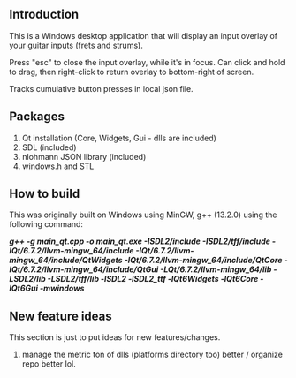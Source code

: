 ## Introduction
This is a Windows desktop application that will display an input overlay of your guitar inputs (frets and strums).

Press "esc" to close the input overlay, while it's in focus.
Can click and hold to drag, then right-click to return overlay to bottom-right of screen.

Tracks cumulative button presses in local json file.


## Packages
1. Qt installation (Core, Widgets, Gui - dlls are included)
2. SDL (included)
3. nlohmann JSON library (included)
4. windows.h and STL


## How to build
This was originally built on Windows using MinGW, g++ (13.2.0) using the following command:

***g++ -g main_qt.cpp -o main_qt.exe -ISDL2/include -ISDL2/tff/include -IQt/6.7.2/llvm-mingw_64/include -IQt/6.7.2/llvm-mingw_64/include/QtWidgets -IQt/6.7.2/llvm-mingw_64/include/QtCore -IQt/6.7.2/llvm-mingw_64/include/QtGui -LQt/6.7.2/llvm-mingw_64/lib -LSDL2/lib -LSDL2/tff/lib -lSDL2 -lSDL2_ttf -lQt6Widgets -lQt6Core -lQt6Gui -mwindows***


## New feature ideas
This section is just to put ideas for new features/changes.

1. manage the metric ton of dlls (platforms directory too) better / organize repo better lol.